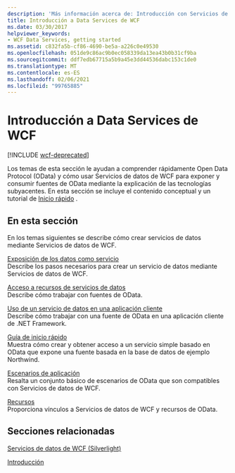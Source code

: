 ```yaml
---
description: 'Más información acerca de: Introducción con Servicios de datos de WCF'
title: Introducción a Data Services de WCF
ms.date: 03/30/2017
helpviewer_keywords:
- WCF Data Services, getting started
ms.assetid: c832fa5b-cf86-4690-be5a-a226c0e49530
ms.openlocfilehash: 051de9c86ac9b0ec058339da13ea43b0b31cf9ba
ms.sourcegitcommit: ddf7edb67715a5b9a45e3dd44536dabc153c1de0
ms.translationtype: MT
ms.contentlocale: es-ES
ms.lasthandoff: 02/06/2021
ms.locfileid: "99765885"
---
```

# <a name="getting-started-with-wcf-data-services"></a>Introducción a Data Services de WCF

[!INCLUDE [wcf-deprecated](~/includes/wcf-deprecated.md)]

Los temas de esta sección le ayudan a comprender rápidamente Open Data Protocol (OData) y cómo usar Servicios de datos de WCF para exponer y consumir fuentes de OData mediante la explicación de las tecnologías subyacentes. En esta sección se incluye el contenido conceptual y un tutorial de [Inicio rápido](quickstart-wcf-data-services.md) .  
  
## <a name="in-this-section"></a>En esta sección  

 En los temas siguientes se describe cómo crear servicios de datos mediante Servicios de datos de WCF.  
  
 [Exposición de los datos como servicio](exposing-your-data-as-a-service-wcf-data-services.md)  
 Describe los pasos necesarios para crear un servicio de datos mediante Servicios de datos de WCF.  
  
 [Acceso a recursos de servicios de datos](accessing-data-service-resources-wcf-data-services.md)  
 Describe cómo trabajar con fuentes de OData.  
  
 [Uso de un servicio de datos en una aplicación cliente](using-a-data-service-in-a-client-application-wcf-data-services.md)  
 Describe cómo trabajar con una fuente de OData en una aplicación cliente de .NET Framework.  
  
 [Guía de inicio rápido](quickstart-wcf-data-services.md)  
 Muestra cómo crear y obtener acceso a un servicio simple basado en OData que expone una fuente basada en la base de datos de ejemplo Northwind.  
  
 [Escenarios de aplicación](application-scenarios-wcf-data-services.md)  
 Resalta un conjunto básico de escenarios de OData que son compatibles con Servicios de datos de WCF.  
  
 [Recursos](wcf-data-services-resources.md)  
 Proporciona vínculos a Servicios de datos de WCF y recursos de OData.  
  
## <a name="related-sections"></a>Secciones relacionadas  

 [Servicios de datos de WCF (Silverlight)](/previous-versions/windows/silverlight/dotnet-windows-silverlight/cc838234(v=vs.95))  
  
 [Introducción](../adonet/ef/getting-started.md)
